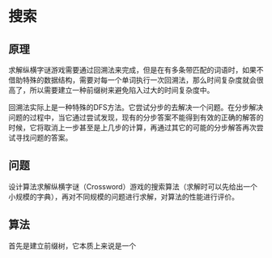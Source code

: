# 搜索

## 原理

求解纵横字谜游戏需要通过回溯法来完成，但是在有多条带匹配的词语时，如果不借助特殊的数据结构，需要对每一个单词执行一次回溯法，那么时间复杂度就会很高了，所以需要建立一种前缀树来避免陷入过大的时间复杂度中。

回溯法实际上是一种特殊的DFS方法。它尝试分步的去解决一个问题。在分步解决问题的过程中，当它通过尝试发现，现有的分步答案不能得到有效的正确的解答的时候，它将取消上一步甚至是上几步的计算，再通过其它的可能的分步解答再次尝试寻找问题的答案。

## 问题

设计算法求解纵横字谜（Crossword）游戏的搜索算法（求解时可以先给出一个小规模的字典），再对不同规模的问题进行求解，对算法的性能进行评价。

## 算法

首先是建立前缀树，它本质上来说是一个
